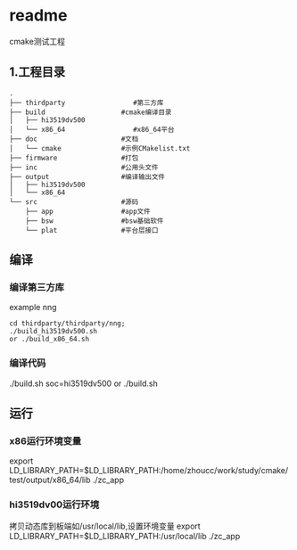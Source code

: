 # readme
cmake测试工程

## 1.工程目录
```
.
├── thirdparty                 #第三方库
├── build                   #cmake编译目录
│   ├── hi3519dv500
│   └── x86_64                 #x86_64平台
├── doc                     #文档
│   └── cmake               #示例CMakelist.txt
├── firmware                #打包
├── inc                     #公用头文件
├── output                  #编译输出文件
│   ├── hi3519dv500
│   └── x86_64
└── src                     #源码
    ├── app                 #app文件
    ├── bsw                 #bsw基础软件
    └── plat                #平台层接口
```
## 编译
### 编译第三方库
example nng
```
cd thirdparty/thirdparty/nng;
./build_hi3519dv500.sh
or ./build_x86_64.sh
```
### 编译代码
./build.sh soc=hi3519dv500
or ./build.sh
## 运行
### x86运行环境变量
export LD_LIBRARY_PATH=$LD_LIBRARY_PATH:/home/zhoucc/work/study/cmake/test/output/x86_64/lib
./zc_app
### hi3519dv00运行环境
拷贝动态库到板端如/usr/local/lib,设置环境变量
export LD_LIBRARY_PATH=$LD_LIBRARY_PATH:/usr/local/lib
./zc_app